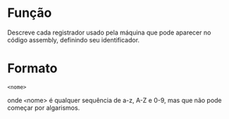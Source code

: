 # Função #

Descreve cada registrador usado pela máquina que pode aparecer no código assembly, definindo seu identificador.

# Formato #

```
<nome>
```

onde `<`nome> é qualquer sequência de a-z, A-Z e 0-9, mas que não pode começar por algarismos.